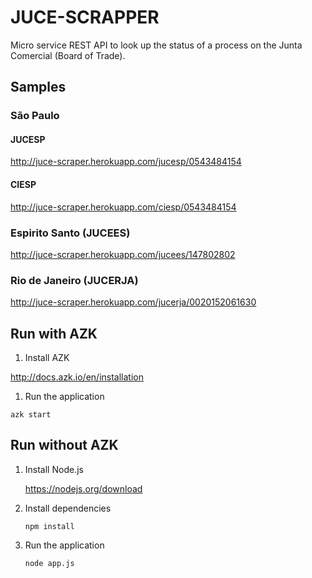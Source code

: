 JUCE-SCRAPPER
=============

Micro service REST API to look up the status of a process on the Junta Comercial (Board of Trade).

Samples
-------

### São Paulo

#### JUCESP

http://juce-scraper.herokuapp.com/jucesp/0543484154

#### CIESP

http://juce-scraper.herokuapp.com/ciesp/0543484154

### Espirito Santo (JUCEES)

http://juce-scraper.herokuapp.com/jucees/147802802

### Rio de Janeiro (JUCERJA)

http://juce-scraper.herokuapp.com/jucerja/0020152061630

Run with AZK
------------

1.	Install AZK

http://docs.azk.io/en/installation

1.	Run the application

`azk start`

Run without AZK
---------------

1.	Install Node.js

	https://nodejs.org/download

2.	Install dependencies

	`npm install`

3.	Run the application

	`node app.js`
